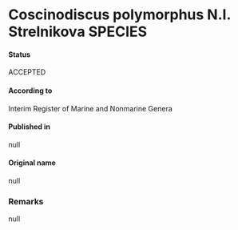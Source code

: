 Coscinodiscus polymorphus N.I. Strelnikova SPECIES
=======

#### Status
ACCEPTED

#### According to
Interim Register of Marine and Nonmarine Genera

#### Published in
null

#### Original name
null

### Remarks
null